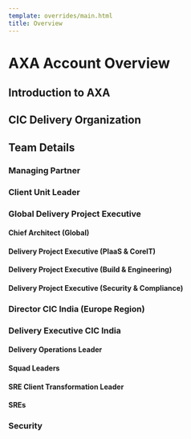 ```yaml
---
template: overrides/main.html
title: Overview
---
```

# AXA Account Overview

## Introduction to AXA 

## CIC Delivery Organization

## Team Details
### Managing Partner

### Client Unit Leader

### Global Delivery Project Executive

#### Chief Architect (Global)

#### Delivery Project Executive (PIaaS & CoreIT)

#### Delivery Project Executive (Build & Engineering)

#### Delivery Project Executive (Security & Compliance)

### Director CIC India (Europe Region)

### Delivery Executive CIC India

#### Delivery Operations Leader

#### Squad Leaders

#### SRE Client Transformation Leader

#### SREs

### Security 






